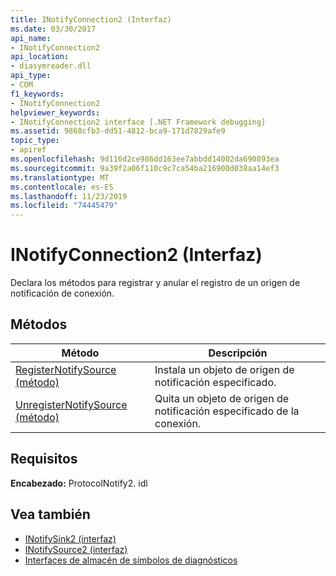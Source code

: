 ```yaml
---
title: INotifyConnection2 (Interfaz)
ms.date: 03/30/2017
api_name:
- INotifyConnection2
api_location:
- diasymreader.dll
api_type:
- COM
f1_keywords:
- INotifyConnection2
helpviewer_keywords:
- INotifyConnection2 interface [.NET Framework debugging]
ms.assetid: 9868cfb3-dd51-4812-bca9-171d7829afe9
topic_type:
- apiref
ms.openlocfilehash: 9d116d2ce986dd163ee7abbdd14002da690893ea
ms.sourcegitcommit: 9a39f2a06f110c9c7ca54ba216900d038aa14ef3
ms.translationtype: MT
ms.contentlocale: es-ES
ms.lasthandoff: 11/23/2019
ms.locfileid: "74445479"
---
```

# <a name="inotifyconnection2-interface"></a>INotifyConnection2 (Interfaz)
Declara los métodos para registrar y anular el registro de un origen de notificación de conexión.  
  
## <a name="methods"></a>Métodos  
  
|Método|Descripción|  
|------------|-----------------|  
|[RegisterNotifySource (método)](../../../../docs/framework/unmanaged-api/diagnostics/inotifyconnection2-registernotifysource-method.md)|Instala un objeto de origen de notificación especificado.|  
|[UnregisterNotifySource (método)](../../../../docs/framework/unmanaged-api/diagnostics/inotifyconnection2-unregisternotifysource-method.md)|Quita un objeto de origen de notificación especificado de la conexión.|  
  
## <a name="requirements"></a>Requisitos  
 **Encabezado:** ProtocolNotify2. idl  
  
## <a name="see-also"></a>Vea también

- [INotifySink2 (interfaz)](../../../../docs/framework/unmanaged-api/diagnostics/inotifysink2-interface.md)
- [INotifySource2 (interfaz)](../../../../docs/framework/unmanaged-api/diagnostics/inotifysource2-interface.md)
- [Interfaces de almacén de símbolos de diagnósticos](../../../../docs/framework/unmanaged-api/diagnostics/diagnostics-symbol-store-interfaces.md)
